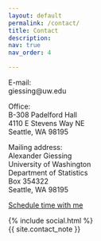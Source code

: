 ```yaml
---
layout: default
permalink: /contact/
title: Contact
description: 
nav: true
nav_order: 4

---
```


</div>
<div class="row">
    <div class="col-sm-4">
      <p> <span class="font-weight-bold">E-mail:</span> <br>
      giessing@uw.edu </p>
      <p> <span class="font-weight-bold">Office:</span> <br>
      B-308 Padelford Hall <br>
      4110 E Stevens Way NE <br>
      Seattle, WA 98195 </p> 
    </div>
    <div class="col-sm-4">
      <p> <span class="font-weight-bold">Mailing address:</span> <br>
      Alexander Giessing <br>
      University of Washington <br>
      Department of Statistics <br>
      Box 354322 <br>
      Seattle, WA 98195 </p>  
    </div>
    <div class="col-sm-4">
      <p> <a href = "https://calendly.com/giessing-7xc/30min" target="_new"> Schedule time with me </a> </p>
  </div>


<div class="social">
  <div class="contact-icons">
    {% include social.html %}
  </div>

  <div class="contact-note">
    {{ site.contact_note }}
  </div>
